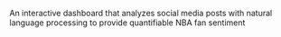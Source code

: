 An interactive dashboard that analyzes social media posts with natural language
processing to provide quantifiable NBA fan sentiment
